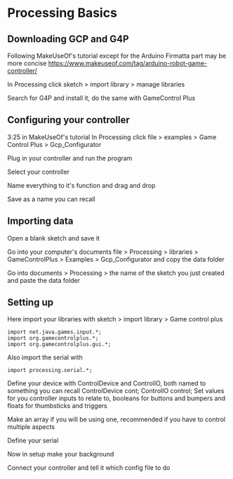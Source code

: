 # Processing Basics
## Downloading GCP and G4P
Following MakeUseOf's tutorial except for the Arduino Firmatta part may be more concise https://www.makeuseof.com/tag/arduino-robot-game-controller/

In Processing click sketch > import library > manage libraries

Search for G4P and install it, do the same with GameControl Plus
## Configuring your controller
3:25 in MakeUseOf's tutorial
In Processing click file > examples > Game Control Plus > Gcp_Configurator

Plug in your controller and run the program

Select your controller

Name everything to it's function and drag and drop

Save as a name you can recall
## Importing data
Open a blank sketch and save it

Go into your computer's documents file > Processing > libraries > GameControlPlus > Examples > Gcp_Configurator and copy the data folder

Go into documents > Processing > the name of the sketch you just created and paste the data folder
## Setting up
Here import your libraries with sketch > import library > Game control plus

    import net.java.games.input.*;
    import org.gamecontrolplus.*;
    import org.gamecontrolplus.gui.*;
Also import the serial with

    import processing.serial.*;
    
Define your device with ControlDevice and ControlIO, both named to something you can recall
    ControlDevice cont;
    ControlIO control;
Set values for you controller inputs to relate to, booleans for buttons and bumpers and floats for thumbsticks and triggers

Make an array if you will be using one, recommended if you have to control multiple aspects

Define your serial

Now in setup make your background

Connect your controller and tell it which config file to do
